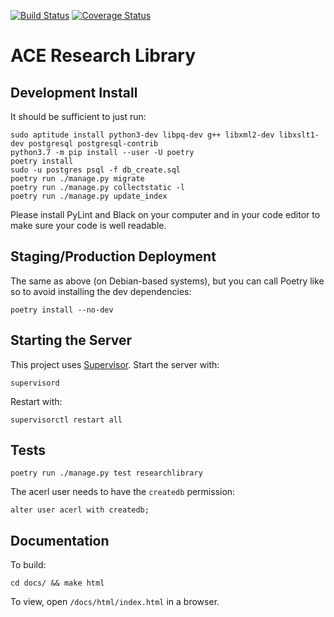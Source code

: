 [![Build Status](https://travis-ci.org/FUB-HCC/ACE-Research-Library.svg?branch=master)](https://travis-ci.org/FUB-HCC/ACE-Research-Library)
[![Coverage Status](https://coveralls.io/repos/github/FUB-HCC/ACE-Research-Library/badge.svg?branch=master)](https://coveralls.io/github/FUB-HCC/ACE-Research-Library?branch=master)

# ACE Research Library

## Development Install

It should be sufficient to just run:

    sudo aptitude install python3-dev libpq-dev g++ libxml2-dev libxslt1-dev postgresql postgresql-contrib
    python3.7 -m pip install --user -U poetry
    poetry install
    sudo -u postgres psql -f db_create.sql
    poetry run ./manage.py migrate
    poetry run ./manage.py collectstatic -l
    poetry run ./manage.py update_index

Please install PyLint and Black on your computer and in your code editor to make sure your code is well readable.

## Staging/Production Deployment

The same as above (on Debian-based systems), but you can call Poetry like so to avoid installing the dev dependencies:

    poetry install --no-dev

## Starting the Server

This project uses [Supervisor](https://pypi.python.org/pypi/supervisor). Start the server with:

    supervisord

Restart with:

    supervisorctl restart all

## Tests

    poetry run ./manage.py test researchlibrary

The acerl user needs to have the `createdb` permission:

    alter user acerl with createdb;

## Documentation

To build:

    cd docs/ && make html

To view, open `/docs/html/index.html` in a browser.
